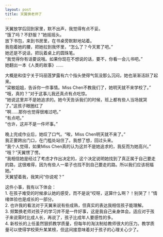 ```yaml
---
layout: post
title: 天翼换老师了
---
```


<p>天翼放学后回到家里，默不出声，我觉得有点不妥。<br />
“饿了吗？不舒服？”她摇摇头。<br />
放下书包，来到书房里，在书桌旁默默地站着。<br />
我抱着她的腰，把她拉到我怀里，“怎么了？今天累了吧。”<br />
她还是不说话，把玩着桌上的圆珠笔。<br />
“我觉得你有话要说哦。如果你现在不想说的话，要不，你看一会儿书吧。”<br />
她翻出一本《人类的故事》&#8230;&#8230;</p>
<p>大概是和佳宁关于玛丽莲梦露有六个指头使得气氛没那么沉闷，她也渐渐活跃了起来。<br />
“梁敏姐姐，告诉你一件事情。Miss Chen不教我们了，她明天就不来学校了。”<br />
“哦，真的？”对于这事儿我还真点有点吃惊。<br />
“她说这里并不是她追求的。她今天告诉我们的时候，班上都有些人当场就哭了。”这孩子眼圈红了<br />
“啊&#8230;&#8230;那你也觉得很难过吧。”<br />
“有点吧。”<br />
“也许，这并不是一件坏事。”</p>
<p>晚上完成作业后，她叹了口气。“唉，Miss Chen明天就不来了。”<br />
我正要跨出门口，在门槛处站住了。我想了想，回过头来。<br />
“我个人觉得，如果Miss Chen真的认为这并不是她追求的，我反而为她高兴。”<br />
“哦？”天翼愣了愣。<br />
“我相信她是经过了考虑才作出决定的，这个决定说明她找到了真正属于自己要走的路，这很难得，因为有些人一辈子也找不到自己要走的路。所以我们应该祝福她。”<br />
天翼望着我，我笑问“你说呢？”</p>
<p>这件小事，我有以下体会：<br />
1. 在孩子难受的时候承认她的感受，而不是说“哎呀，这算什么啊？！别哭了！”情绪体验也是成长的一部分。<br />
2. 也许我的看法对于天翼来说有些成熟，但真实的表达我相信孩子能理解。<br />
3. 频繁换老师对孩子的学习并不是一件好事，这是我自己亲身体会。适应对于孩子来说需时比成人长，再说了，孩子比成年人要感性的多。<br />
4. 新校长的上任虽然狠抓教学质量，但每年的淘汰制给教师很大的压力。教学质量可以使得学校荣升某某榜，但这间接意味着对于孩子的心理关心少了。</p>
